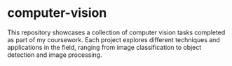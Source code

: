 # computer-vision
This repository showcases a collection of computer vision tasks completed as part of my coursework. Each project explores different techniques and applications in the field, ranging from image classification to object detection and image processing.

